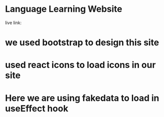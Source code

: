 # Language Learning Website
live link:
# we used bootstrap to design this site
# used react icons to load icons in our site
# Here we are using fakedata to load in useEffect hook 

